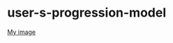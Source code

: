 # user-s-progression-model

[My image](https://github.com/Isser-yts/user-s-progression-model/blob/main/User's%20progression%20model.png)

